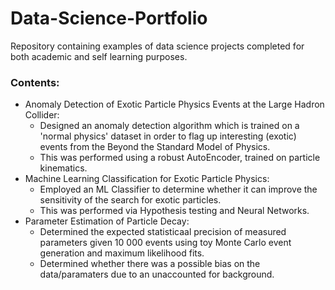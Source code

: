 # Data-Science-Portfolio

Repository containing examples of data science projects completed for both academic and self learning purposes.

### Contents:

* Anomaly Detection of Exotic Particle Physics Events at the Large Hadron Collider:
  * Designed an anomaly detection algorithm which is trained on a 'normal physics' dataset in order to flag up interesting (exotic) events from the Beyond the Standard Model of Physics.
  * This was performed using a robust AutoEncoder, trained on particle kinematics.
* Machine Learning Classification for Exotic Particle Physics:
  * Employed an ML Classifier to determine whether it can improve the sensitivity of the search for exotic particles.
  * This was performed via Hypothesis testing and Neural Networks.
* Parameter Estimation of Particle Decay:
  *  Determined the expected statisticaal precision of measured parameters given 10 000 events using toy Monte Carlo event generation and maximum likelihood fits.
  *  Determined whether there was a possible bias on the data/paramaters due to an unaccounted for background.

